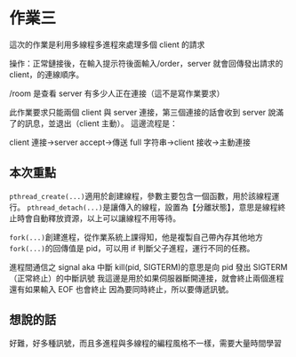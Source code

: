 # 作業三

這次的作業是利用多線程多進程來處理多個 client 的請求

操作：正常鏈接後，在輸入提示符後面輸入/order，server 就會回傳發出請求的 client，的連線順序。

/room 是查看 server 有多少人正在連接（這不是寫作業要求）

此作業要求只能兩個 client 與 server 連接，第三個連接的話會收到 server 說滿了的訊息，並退出（client 主動）。
這邊流程是：

client 連接->server accept->傳送 full 字符串->client 接收->主動連接

## 本次重點

`pthread_create(...)`適用於創建線程，參數主要包含一個函數，用於該線程運行。
`pthread_detach(...)`是讓傳入的線程，設置為【分離狀態】，意思是線程終止時會自動釋放資源，以上可以讓線程不用等待。

`fork(...)`創建進程，從作業系統上課得知，他是複製自己帶內存其他地方
`fork(...)`的回傳值是 pid，可以用 if 判斷父子進程，運行不同的任務。

進程間通信之 signal
aka 中斷
kill(pid, SIGTERM)的意思是向 pid 發出 SIGTERM（正常終止）的中斷訊號
我這邊是用於如果伺服器斷開連接，就會終止兩個進程
還有如果輸入 EOF 也會終止
因為要同時終止，所以要傳遞訊號。

## 想說的話

好難，好多種訊號，而且多進程與多線程的編程風格不一樣，需要大量時間學習
